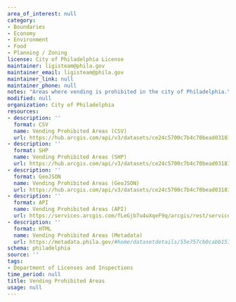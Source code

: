 ```yaml
---
area_of_interest: null
category:
- Boundaries
- Economy
- Environment
- Food
- Planning / Zoning
license: City of Philadelphia License
maintainer: ligisteam@phila.gov
maintainer_email: ligisteam@phila.gov
maintainer_link: null
maintainer_phone: null
notes: "Areas where vending is prohibited in the city of Philadelphia.\r\n\r\n"
modified: null
organization: City of Philadelphia
resources:
- description: ''
  format: CSV
  name: Vending Prohibited Areas (CSV)
  url: https://hub.arcgis.com/api/v3/datasets/ce24c5700c7b4c70bead03181934c573_0/downloads/data?format=csv&spatialRefId=3857&where=1%3D1
- description: ''
  format: SHP
  name: Vending Prohibited Areas (SHP)
  url: https://hub.arcgis.com/api/v3/datasets/ce24c5700c7b4c70bead03181934c573_0/downloads/data?format=shp&spatialRefId=3857&where=1%3D1
- description: ''
  format: GeoJSON
  name: Vending Prohibited Areas (GeoJSON)
  url: https://hub.arcgis.com/api/v3/datasets/ce24c5700c7b4c70bead03181934c573_0/downloads/data?format=geojson&spatialRefId=4326&where=1%3D1
- description: ''
  format: API
  name: Vending Prohibited Areas (API)
  url: https://services.arcgis.com/fLeGjb7u4uXqeF9q/arcgis/rest/services/Vending_Prohibited_Areas/FeatureServer/0/query?outFields=*&where=1%3D1
- description: ''
  format: HTML
  name: Vending Prohibited Areas (Metadata)
  url: https://metadata.phila.gov/#home/datasetdetails/55e757cb0cabb1575717e44b/representationdetails/55e7584b62595a08636c4b28/
schema: philadelphia
source: ''
tags:
- Department of Licenses and Inspections
time_period: null
title: Vending Prohibited Areas
usage: null
---
```

